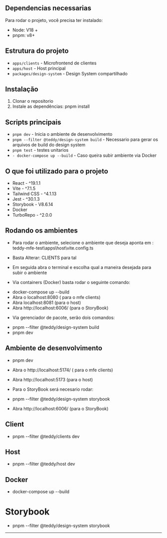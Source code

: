 ## Dependencias necessarias
Para rodar o projeto, você precisa ter instalado:

- Node: V18 +
- pnpm: v8+

## Estrutura do projeto

- `apps/clients` - Microfrontend de clientes
- `apps/host` - Host principal
- `packages/design-system` - Design System compartilhado

## Instalação
1. Clonar o repositorio
2. Instale as dependências: pnpm install

## Scripts principais

- `pnpm dev` - Inicia o ambiente de desenvolvimento
- `pnpm --filter @teddy/design-system build` - Necessario para gerar os arquivos de build do design system
- `pnpm test` - testes unitarios
- `- docker-compose up --build` - Caso queira subir ambiente via Docker

## O que foi utilizado para o projeto 

- React - ^19.1.1
- Vite - ^7.1.5
- Tailwind CSS - ^4.1.13
- Jest -  ^30.1.3 
- Storybook - V8.6.14
- Docker
- TurboRepo - ^2.0.0



## Rodando os ambientes 
- Para rodar o ambiente, selecione o ambiente que deseja aponta em : teddy-mfe-test\apps\host\vite.config.ts

- Basta Alterar: CLIENTS para tal

* Em seguida abra o terminal e escolha qual a maneira desejada para subir o ambiente

* Via containers (Docker) basta rodar o seguinte comando:  
- docker-compose up --build
- Abra o localhost:8080 ( para o mfe clients)
- Abra localhost:8081 (para o host)
- Abra http://localhost:6006/ (para o StoryBook)

* Via gerenciador de pacote, serão dois comandos:
- pnpm --filter @teddy/design-system build
- pnpm dev

## Ambiente de desenvolvimento 
- pnpm dev
- Abra o http://localhost:5174/ ( para o mfe clients)
- Abra http://localhost:5173 (para o host)

- Para o StoryBook será necesario rodar: 
- pnpm --filter @teddy/design-system storybook
- Abra http://localhost:6006/ (para o StoryBook)


## Client
- pnpm --filter @teddy/clients dev
## Host
- pnpm --filter @teddy/host dev

## Docker 
- docker-compose up --build

# Storybook
- pnpm --filter @teddy/design-system storybook

---


